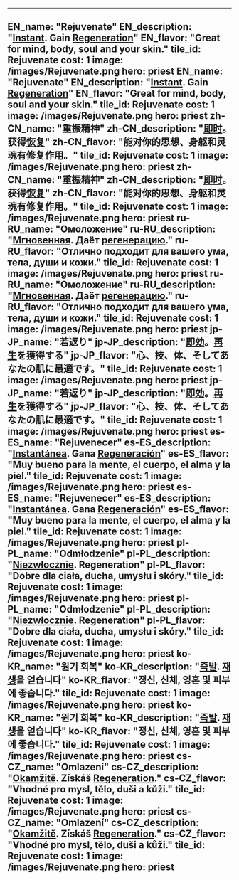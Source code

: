 ---

EN_name: "Rejuvenate"
EN_description: "<u><u>Instant</u></u>. Gain <u>Regeneration</u>"
EN_flavor: "Great for mind, body, soul and your skin."
tile_id: Rejuvenate
cost: 1
image: /images/Rejuvenate.png
hero: priest
EN_name: "Rejuvenate"
EN_description: "<u><u>Instant</u></u>. Gain <u>Regeneration</u>"
EN_flavor: "Great for mind, body, soul and your skin."
tile_id: Rejuvenate
cost: 1
image: /images/Rejuvenate.png
hero: priest
zh-CN_name: "重振精神"
zh-CN_description: "<u><u>即时</u></u>。获得<u>恢复</u>"
zh-CN_flavor: "能对你的思想、身躯和灵魂有修复作用。"
tile_id: Rejuvenate
cost: 1
image: /images/Rejuvenate.png
hero: priest
zh-CN_name: "重振精神"
zh-CN_description: "<u><u>即时</u></u>。获得<u>恢复</u>"
zh-CN_flavor: "能对你的思想、身躯和灵魂有修复作用。"
tile_id: Rejuvenate
cost: 1
image: /images/Rejuvenate.png
hero: priest
ru-RU_name: "Омоложение"
ru-RU_description: "<u><u>Мгновенная</u></u>. Даёт <u>регенерацию</u>."
ru-RU_flavor: "Отлично подходит для вашего ума, тела, души и кожи."
tile_id: Rejuvenate
cost: 1
image: /images/Rejuvenate.png
hero: priest
ru-RU_name: "Омоложение"
ru-RU_description: "<u><u>Мгновенная</u></u>. Даёт <u>регенерацию</u>."
ru-RU_flavor: "Отлично подходит для вашего ума, тела, души и кожи."
tile_id: Rejuvenate
cost: 1
image: /images/Rejuvenate.png
hero: priest
jp-JP_name: "若返り"
jp-JP_description: "<u><u>即効</u></u>。<u>再生</u>を獲得する"
jp-JP_flavor: "心、技、体、そしてあなたの肌に最適です。"
tile_id: Rejuvenate
cost: 1
image: /images/Rejuvenate.png
hero: priest
jp-JP_name: "若返り"
jp-JP_description: "<u><u>即効</u></u>。<u>再生</u>を獲得する"
jp-JP_flavor: "心、技、体、そしてあなたの肌に最適です。"
tile_id: Rejuvenate
cost: 1
image: /images/Rejuvenate.png
hero: priest
es-ES_name: "Rejuvenecer"
es-ES_description: "<u><u>Instantánea</u></u>. Gana <u>Regeneración</u>"
es-ES_flavor: "Muy bueno para la mente, el cuerpo, el alma y la piel."
tile_id: Rejuvenate
cost: 1
image: /images/Rejuvenate.png
hero: priest
es-ES_name: "Rejuvenecer"
es-ES_description: "<u><u>Instantánea</u></u>. Gana <u>Regeneración</u>"
es-ES_flavor: "Muy bueno para la mente, el cuerpo, el alma y la piel."
tile_id: Rejuvenate
cost: 1
image: /images/Rejuvenate.png
hero: priest
pl-PL_name: "Odmłodzenie"
pl-PL_description: "<u><u>Niezwłocznie</u></u>. Regeneration"
pl-PL_flavor: "Dobre dla ciała, ducha, umysłu i skóry."
tile_id: Rejuvenate
cost: 1
image: /images/Rejuvenate.png
hero: priest
pl-PL_name: "Odmłodzenie"
pl-PL_description: "<u><u>Niezwłocznie</u></u>. Regeneration"
pl-PL_flavor: "Dobre dla ciała, ducha, umysłu i skóry."
tile_id: Rejuvenate
cost: 1
image: /images/Rejuvenate.png
hero: priest
ko-KR_name: "원기 회복"
ko-KR_description: "<u><u>즉발</u></u>. <u>재생</u>을 얻습니다"
ko-KR_flavor: "정신, 신체, 영혼 및 피부에 좋습니다."
tile_id: Rejuvenate
cost: 1
image: /images/Rejuvenate.png
hero: priest
ko-KR_name: "원기 회복"
ko-KR_description: "<u><u>즉발</u></u>. <u>재생</u>을 얻습니다"
ko-KR_flavor: "정신, 신체, 영혼 및 피부에 좋습니다."
tile_id: Rejuvenate
cost: 1
image: /images/Rejuvenate.png
hero: priest
cs-CZ_name: "Omlazení"
cs-CZ_description: "<u><u>Okamžitě</u></u>. Získáš <u>Regeneration</u>."
cs-CZ_flavor: "Vhodné pro mysl, tělo, duši a kůži."
tile_id: Rejuvenate
cost: 1
image: /images/Rejuvenate.png
hero: priest
cs-CZ_name: "Omlazení"
cs-CZ_description: "<u><u>Okamžitě</u></u>. Získáš <u>Regeneration</u>."
cs-CZ_flavor: "Vhodné pro mysl, tělo, duši a kůži."
tile_id: Rejuvenate
cost: 1
image: /images/Rejuvenate.png
hero: priest
---